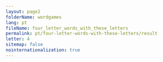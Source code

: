 ```yaml
---
layout: page2
folderName: wordgames
lang: pt
fileName: four_letter_words_with_these_letters
permalink: pt/four-letter-words-with-these-letters/result
letter: 4
sitemap: false
nointernationalization: true   
---
```

